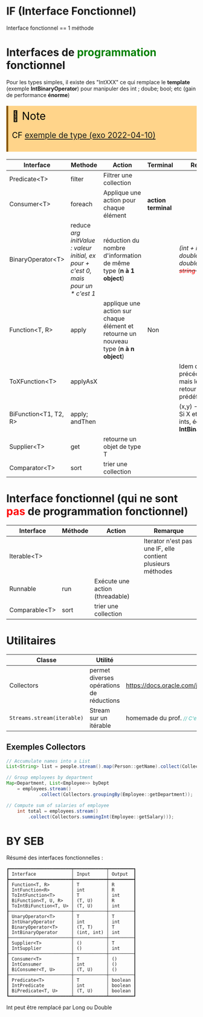 # IF (Interface Fonctionnel)
Interface fonctionnel == 1 méthode

# Interfaces de <span style="color: green">programmation</span> fonctionnel

Pour les types simples, il existe des "IntXXX" ce qui remplace le **template** (exemple __IntBinaryOperator__) pour manipuler des int ; doube; bool; etc (gain de performance **énorme**)

<!-- #region NOTE BLOCK --> 
<div style="margin: 20px auto; padding: 10px; background-color: #ffd48a; border-left: 5px solid #8a5700;color: black; font-size: 2em">
<span> 📑 </span>Note<br>
<span style="font-size: 0.75em">

CF [exemple de type (exo 2022-04-10)](exo-2022-04-10.md)
</span></div>
<!-- #endregion NOTE BLOCK -->


Interface | Methode | Action | Terminal | Remarque | Exemple
---|---|---|---|---|---|
Predicate\<T> | filter | Filtrer une collection |
Consumer\<T> | foreach | Applique une action pour chaque élément | **action terminal**
BinaryOperator\<T> | reduce<br>_arg initValue : valeur initial, ex pour + c'est 0, mais pour un * c'est 1_ | réduction du nombre d'information de même type (**n à 1 object**) || _(int + int = int; double + double = double; ~~<span style="color: red">int + string = qqc)</span>~~_ | Elire 1 délégué parmis toute la classe
Function\<T, R> | apply | applique une action sur chaque élément et retourne un nouveau type (**n à n object**) | Non || exemple : transformer une liste de personne en liste de nom de personne
ToXFunction\<T> | applyAsX | | | Idem que précédemment, mais le type de retour est prédéfini
BiFunction<T1, T2, R> | apply; andThen|||(x,y) -> x^2 + y^2 <br>Si X et Y sont des ints, équivalent à : **IntBinaryOperator** |
Supplier\<T>| get | retourne un objet de type T | | |
Comparator\<T> | sort | trier une collection | | |

# Interface fonctionnel (qui ne sont <span style="color: red">pas</span> de programmation fonctionnel)
Interface | Méthode | Action | Remarque
---|---|---|---|
Iterable\<T> | | | Iterator n'est pas une IF, elle contient plusieurs méthodes
Runnable | run | Exécute une action (threadable) | |
Comparable\<T> | sort | trier une collection | |

# Utilitaires

Classe | Utilité | Exemples/Remarque
---|---|---
Collectors | permet diverses opérations de réductions | https://docs.oracle.com/javase/8/docs/api/java/util/stream/Collectors.html
`Streams.stream(iterable)` | Stream sur un itérable | homemade du prof. <span style="color: #46b7ae; font-style: italic; font-size: 0.85rem">// C'est très complexe à faire sinon</span> 
## Exemples Collectors

```java
// Accumulate names into a List
List<String> list = people.stream().map(Person::getName).collect(Collectors.toList());

// Group employees by department
Map<Department, List<Employee>> byDept
    = employees.stream()
            .collect(Collectors.groupingBy(Employee::getDepartment));

// Compute sum of salaries of employee
    int total = employees.stream()
        .collect(Collectors.summingInt(Employee::getSalary)));
```



# BY SEB
Résumé des interfaces fonctionnelles :
```
┏━━━━━━━━━━━━━━━━━━━━━━━┯━━━━━━━━━━━━┯━━━━━━━━━┓
┃ Interface             │ Input      │ Output  ┃
┣━━━━━━━━━━━━━━━━━━━━━━━┿━━━━━━━━━━━━┿━━━━━━━━━┫
┃ Function<T, R>        │ T          │ R       ┃
┃ IntFunction<R>        │ int        │ R       ┃
┃ ToIntFunction<T>      │ T          │ int     ┃
┃ BiFunction<T, U, R>   │ (T, U)     │ R       ┃
┃ ToIntBiFunction<T, U> │ (T, U)     │ int     ┃
┠───────────────────────┼────────────┼─────────┨
┃ UnaryOperator<T>      │ T          │ T       ┃
┃ IntUnaryOperator      │ int        │ int     ┃
┃ BinaryOperator<T>     │ (T, T)     │ T       ┃
┃ IntBinaryOperator     │ (int, int) │ int     ┃
┠───────────────────────┼────────────┼─────────┨
┃ Supplier<T>           │ ()         │ T       ┃
┃ IntSupplier           │ ()         │ int     ┃
┠───────────────────────┼────────────┼─────────┨
┃ Consumer<T>           │ T          │ ()      ┃
┃ IntConsumer           │ int        │ ()      ┃
┃ BiConsumer<T, U>      │ (T, U)     │ ()      ┃
┠───────────────────────┼────────────┼─────────┨
┃ Predicate<T>          │ T          │ boolean ┃
┃ IntPredicate          │ int        │ boolean ┃
┃ BiPredicate<T, U>     │ (T, U)     │ boolean ┃
┗━━━━━━━━━━━━━━━━━━━━━━━┷━━━━━━━━━━━━┷━━━━━━━━━┛
```
Int peut être remplacé par Long ou Double